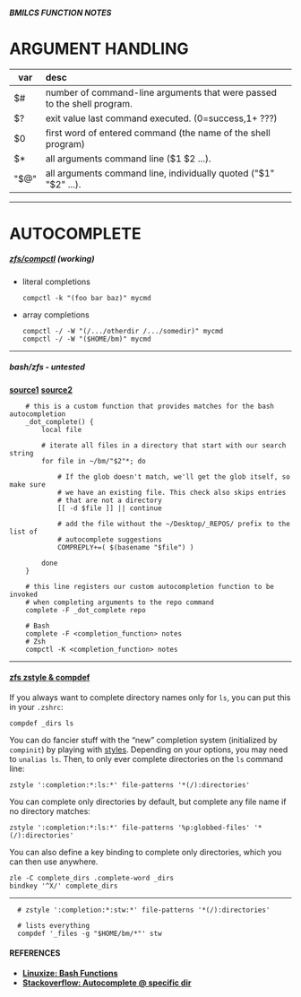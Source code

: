##### BMILCS FUNCTION NOTES

# ARGUMENT HANDLING

var | desc
-|:-
$#    |   number of command-line arguments that were passed to the shell program.
$?    |   exit value last command executed. (0=success,1+ ???)
$0    |   first word of entered command (the name of the shell program)
$*    |   all arguments command line ($1 $2 ...).
"$@"  |   all arguments command line, individually quoted ("$1" "$2" ...).

---

# AUTOCOMPLETE


##### [zfs/compctl](https://stackoverflow.com/questions/14287887/custom-zsh-completion-based-on-multiple-paths) (working)

- literal completions

      compctl -k "(foo bar baz)" mycmd

- array completions

      compctl -/ -W "(/.../otherdir /.../somedir)" mycmd
      compctl -/ -W "($HOME/bm)" mycmd

---

##### bash/zfs - untested

[**source1**](https://stackoverflow.com/questions/39624071/autocomplete-in-bash-script)
[**source2**](https://stackoverflow.com/questions/4791642/find-based-filename-autocomplete-in-bash-script/12025812#12025812)

        # this is a custom function that provides matches for the bash autocompletion
        _dot_complete() {
            local file

            # iterate all files in a directory that start with our search string
            for file in ~/bm/"$2"*; do

                # If the glob doesn't match, we'll get the glob itself, so make sure
                # we have an existing file. This check also skips entries
                # that are not a directory
                [[ -d $file ]] || continue

                # add the file without the ~/Desktop/_REPOS/ prefix to the list of 
                # autocomplete suggestions
                COMPREPLY+=( $(basename "$file") )

            done
        }

        # this line registers our custom autocompletion function to be invoked 
        # when completing arguments to the repo command
        complete -F _dot_complete repo

        # Bash
        complete -F <completion_function> notes
        # Zsh
        compctl -K <completion_function> notes

---


#### [zfs zstyle & compdef](https://unix.stackexchange.com/questions/27236/zsh-autocomplete-ls-command-with-directories-only)

If you always want to complete directory names only for `ls`, you can put this in your `.zshrc`:

    compdef _dirs ls

You can do fancier stuff with the “new” completion system (initialized by `compinit`) by playing with [styles](http://zsh.sourceforge.net/Doc/Release/Completion-System.html#Standard-Styles). Depending on your options, you may need to `unalias ls`. Then, to only ever complete directories on the `ls` command line:

    zstyle ':completion:*:ls:*' file-patterns '*(/):directories'

You can complete only directories by default, but complete any file name if no directory matches:

    zstyle ':completion:*:ls:*' file-patterns '%p:globbed-files' '*(/):directories'

You can also define a key binding to complete only directories, which you can then use anywhere.

    zle -C complete_dirs .complete-word _dirs
    bindkey '^X/' complete_dirs

----


      # zstyle ':completion:*:stw:*' file-patterns '*(/):directories'

      # lists everything
      compdef '_files -g "$HOME/bm/*"' stw

#### REFERENCES
- [**Linuxize: Bash Functions**](https://linuxize.com/post/bash-functions/)
- [**Stackoverflow: Autocomplete @ specific dir**](https://stackoverflow.com/questions/57426500/list-directories-at-a-specific-path-as-autocomplete-options-for-a-bash-script)



